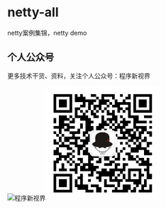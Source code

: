# netty-all
netty案例集锦，netty demo

## 个人公众号

更多技术干货、资料，关注个人公众号：程序新视界

![程序新视界](https://www.choupangxia.com/wp-content/uploads/2019/07/weixin.jpg)![程序新视界](./image.jpeg)
